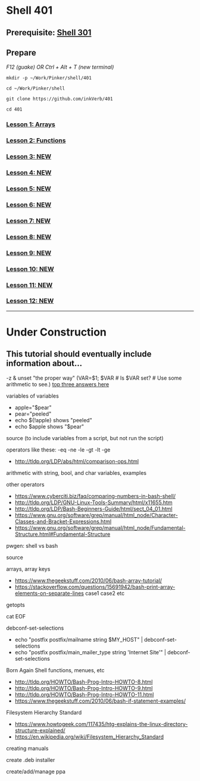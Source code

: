 # Shell 401

## Prerequisite: [Shell 301](https://github.com/inkVerb/Pinker/tree/master/301-shell)

## Prepare

*F12 (guake) OR Ctrl + Alt + T (new terminal)*

`mkdir -p ~/Work/Pinker/shell/401`

`cd ~/Work/Pinker/shell`

`git clone https://github.com/inkVerb/401`

`cd 401`

### [Lesson 1: Arrays](https://github.com/inkVerb/pinker/blob/master/401-shell/Lesson-01.md)

### [Lesson 2: Functions](https://github.com/inkVerb/pinker/blob/master/401-shell/Lesson-02.md)

### [Lesson 3: NEW](https://github.com/inkVerb/pinker/blob/master/401-shell/Lesson-03.md)

### [Lesson 4: NEW](https://github.com/inkVerb/pinker/blob/master/401-shell/Lesson-04.md)

### [Lesson 5: NEW](https://github.com/inkVerb/pinker/blob/master/401-shell/Lesson-05.md)

### [Lesson 6: NEW](https://github.com/inkVerb/pinker/blob/master/401-shell/Lesson-06.md)

### [Lesson 7: NEW](https://github.com/inkVerb/pinker/blob/master/401-shell/Lesson-07.md)

### [Lesson 8: NEW](https://github.com/inkVerb/pinker/blob/master/401-shell/Lesson-08.md)

### [Lesson 9: NEW](https://github.com/inkVerb/pinker/blob/master/401-shell/Lesson-09.md)

### [Lesson 10: NEW](https://github.com/inkVerb/pinker/blob/master/401-shell/Lesson-10.md)

### [Lesson 11: NEW](https://github.com/inkVerb/pinker/blob/master/401-shell/Lesson-11.md)

### [Lesson 12: NEW](https://github.com/inkVerb/pinker/blob/master/401-shell/Lesson-12.md)

___
# Under Construction

## This tutorial should eventually include information about...

-z & unset "the proper way" (VAR=$1; $VAR  # Is $VAR set? # Use some arithmetic to see.) [top three answers here](https://serverfault.com/questions/7503/how-to-determine-if-a-bash-variable-is-empty)

variables of variables
- apple="$pear"
- pear="peeled"
- echo ${!apple} shows "peeled"
- echo $apple shows "$pear"

source (to include variables from a script, but not run the script)

operators like these: -eq -ne -le -gt -lt -ge
- http://tldp.org/LDP/abs/html/comparison-ops.html

arithmetic with string, bool, and char variables, examples

other operators
- https://www.cyberciti.biz/faq/comparing-numbers-in-bash-shell/
- http://tldp.org/LDP/GNU-Linux-Tools-Summary/html/x11655.htm
- http://tldp.org/LDP/Bash-Beginners-Guide/html/sect_04_01.html
- https://www.gnu.org/software/grep/manual/html_node/Character-Classes-and-Bracket-Expressions.html
- https://www.gnu.org/software/grep/manual/html_node/Fundamental-Structure.html#Fundamental-Structure

pwgen: shell vs bash

source

arrays, array keys
- https://www.thegeekstuff.com/2010/06/bash-array-tutorial/
- https://stackoverflow.com/questions/15691942/bash-print-array-elements-on-separate-lines
case1 case2 etc

getopts

cat EOF

debconf-set-selections
- echo "postfix postfix/mailname string $MY_HOST" | debconf-set-selections
- echo "postfix postfix/main_mailer_type string 'Internet Site'" | debconf-set-selections

Born Again Shell
functions, menues, etc
- http://tldp.org/HOWTO/Bash-Prog-Intro-HOWTO-8.html
- http://tldp.org/HOWTO/Bash-Prog-Intro-HOWTO-9.html
- http://tldp.org/HOWTO/Bash-Prog-Intro-HOWTO-11.html
- https://www.thegeekstuff.com/2010/06/bash-if-statement-examples/

Filesystem Hierarchy Standard
- https://www.howtogeek.com/117435/htg-explains-the-linux-directory-structure-explained/
- https://en.wikipedia.org/wiki/Filesystem_Hierarchy_Standard

creating manuals

create .deb installer

create/add/manage ppa
